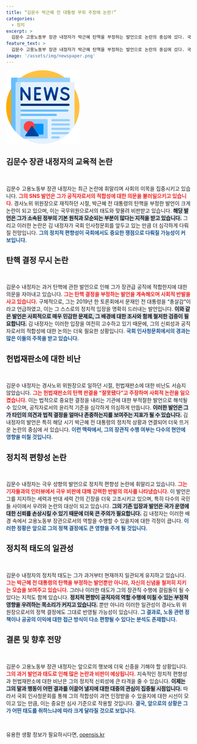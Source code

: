 ```yaml
---
title: “김문수 박근혜 전 대통령 무죄 주장에 논란!”
categories:
  - 정치
excerpt: >
  김문수 고용노동부 장관 내정자가 박근혜 탄핵을 부정하는 발언으로 논란의 중심에 섰다. 국회 청문회를 앞두고 그의 정치적 편향성과 헌재 결정을 무시한 태도가 큰 이슈가 될 전망이다.
feature_text: >
  김문수 고용노동부 장관 내정자가 박근혜 탄핵을 부정하는 발언으로 논란의 중심에 섰다. 국회 청문회를 앞두고 그의 정치적 편향성과 헌재 결정을 무시한 태도가 큰 이슈가 될 전망이다.
image: '/assets/img/newspaper.png'
---
```


<p><img src="/assets/img/newspaper.png" alt="kimp 속보" /></p>

<h2 data-ke-size="size26">김문수 장관 내정자의 교육적 논란</h2>

<p data-ke-size="size16">&nbsp;</p>

<p>김문수 고용노동부 장관 내정자는 최근 논란에 휘말리며 사회의 이목을 집중시키고 있습니다. <b><span style="color: #ee2323;">그의 SNS 발언은 그가 공직자로서의 적합성에 대한 의문을 불러일으키고 있습니다.</span></b> 경사노위 위원장으로 재직하던 시절, 박근혜 전 대통령의 탄핵을 부정한 발언이 크게 논란이 되고 있으며, 이는 국무위원으로서의 태도와 맞물려 비판받고 있습니다. <b><span style="background-color: #21538527;">해당 발언은 그가 소속된 정부의 기본 원칙과 모순되는 부분이 많다는 지적을 받고 있습니다.</span></b> 그리고 이러한 논란은 김 내정자가 국회 인사청문회를 앞두고 있는 만큼 더 심각하게 다뤄질 전망입니다. <b><span style="color: #1a5490;">그의 정치적 편향성이 국회에서도 중요한 쟁점으로 다뤄질 가능성이 커 보입니다.</span></b></p>

<h2 data-ke-size="size26">탄핵 결정 무시 논란</h2>

<p data-ke-size="size16">&nbsp;</p>

<p>김문수 내정자는 과거 탄핵에 관한 발언으로 인해 그가 장관급 공직에 적합한지에 대한 의문을 자아내고 있습니다. <b><span style="color: #ee2323;">그는 탄핵 결정을 부정하는 발언을 계속해오며 사회적 반발을 사고 있습니다.</span></b> 구체적으로, 그는 2019년 한 토론회에서 문재인 전 대통령을 “총살감”이라고 언급하였고, 이는 그 스스로의 정치적 입장을 명확히 드러내는 발언입니다. <b><span style="background-color: #21538527;">이와 같은 발언은 사회적으로 매우 민감한 문제로, 그 배경에 대한 조사와 함께 철저한 검증이 필요합니다.</span></b> 김 내정자는 이러한 입장을 여전히 고수하고 있기 때문에, 그의 신뢰성과 공직자로서의 적합성에 대한 논의는 더욱 필요한 상황입니다. <b><span style="color: #1a5490;">국회 인사청문회에서의 경과는 많은 이들의 주목을 받고 있습니다.</span></b></p>

<h2 data-ke-size="size26">헌법재판소에 대한 비난</h2>

<p data-ke-size="size16">&nbsp;</p>

<p>김문수 내정자는 경사노위 위원장으로 일하던 시절, 헌법재판소에 대한 비난도 서슴지 않았습니다. <b><span style="color: #ee2323;">그는 헌법재판소의 탄핵 판결을 “잘못됐다”고 주장하며 사회적 논란을 일으켰습니다.</span></b> 이는 법적으로 중요한 결정을 내리는 기관에 대한 부적절한 발언으로 해석될 수 있으며, 공직자로서의 윤리적 기준을 심각하게 의심하게 만듭니다. <b><span style="background-color: #21538527;">이러한 발언은 그가 타인의 의견과 법적 결정을 얼마나 존중하는지를 보여주는 지표가 될 수 있습니다.</span></b> 김 내정자의 발언은 특히 해당 시기 박근혜 전 대통령의 정치적 상황과 연결되어 더욱 뜨거운 논란의 중심에 서 있습니다. <b><span style="color: #1a5490;">이런 맥락에서, 그의 장관직 수행 여부는 다수의 현안에 영향을 미칠 것입니다.</span></b></p>

<h2 data-ke-size="size26">정치적 편향성 논란</h2>

<p data-ke-size="size16">&nbsp;</p>

<p>김문수 내정자는 극우 성향의 발언으로 정치적 편향성 논란에 휘말리고 있습니다. <b><span style="color: #ee2323;">그는 기자들과의 인터뷰에서 극우 비판에 대해 강력한 반발의 의사를 나타냈습니다.</span></b> 이 발언은 그를 지지하는 세력과 반대 세력 간의 긴장을 더욱 고조시키고 있으며, 특히 다수의 국민들 사이에서 우려와 논란의 대상이 되고 있습니다. <b><span style="background-color: #21538527;">그의 기존 입장과 발언은 국가 운영에 대한 신뢰를 손상시킬 수 있기 때문에 더욱 큰 주의가 필요합니다.</span></b> 김 내정자는 이러한 배경 속에서 고용노동부 장관으로서의 역할을 수행할 수 있을지에 대한 걱정이 큽니다. <b><span style="color: #1a5490;">이러한 정황은 앞으로 그의 정책 결정에도 큰 영향을 주게 될 것입니다.</span></b></p>

<h2 data-ke-size="size26">정치적 태도의 일관성</h2>

<p data-ke-size="size16">&nbsp;</p>

<p>김문수 내정자의 정치적 태도는 그가 과거부터 현재까지 일관되게 유지하고 있습니다. <b><span style="color: #ee2323;">그는 박근혜 전 대통령의 탄핵을 부정하는 발언뿐만 아니라, 자신의 신념을 철저히 지키는 모습을 보여주고 있습니다.</span></b> 그러나 이러한 태도가 그의 장관직 수행에 걸림돌이 될 수 있다는 지적도 함께 있습니다. <b><span style="background-color: #21538527;">정치적 편향이 공직자의 역할 수행에 미칠 수 있는 부정적 영향을 우려하는 목소리가 커지고 있습니다.</span></b> 뿐만 아니라 이러한 일관성이 경사노위 위원장으로서의 정책 결정에도 그대로 반영될 가능성이 있습니다. <b><span style="color: #1a5490;">그 결과로, 노동 관련 정책이나 공공의 이익에 대한 접근 방식이 다소 편향될 수 있다는 분석도 존재합니다.</span></b></p>

<h2 data-ke-size="size26">결론 및 향후 전망</h2>

<p data-ke-size="size16">&nbsp;</p>

<p>김문수 고용노동부 장관 내정자는 앞으로의 행보에 더욱 신중을 기해야 할 상황입니다. <b><span style="color: #ee2323;">그의 과거 발언과 태도로 인해 많은 논란과 비판이 예상됩니다.</span></b> 지속적인 정치적 편향성과 헌법재판소에 대한 비난은 그의 정치적 신뢰성에 큰 타격을 줄 수 있습니다. <b><span style="background-color: #21538527;">이제는 그의 말과 행동이 어떤 결과를 이끌어 낼지에 대한 대중의 관심이 집중될 시점입니다.</span></b> 따라서 국회 인사청문회를 통해 그의 적합성이 과연 인정받을 수 있을지에 대한 시선이 모이고 있는 만큼, 이는 중요한 심사 기준으로 작용할 것입니다. <b><span style="color: #1a5490;">결국, 앞으로의 상황은 그가 어떤 태도를 취하느냐에 따라 크게 달라질 것으로 보입니다.</span></b></p>

<p data-ke-size="size16">&nbsp;</p>
유용한 생활 정보가 필요하시다면, <a href="https://opensis.kr" rel="dofollow">opensis.kr</a>


